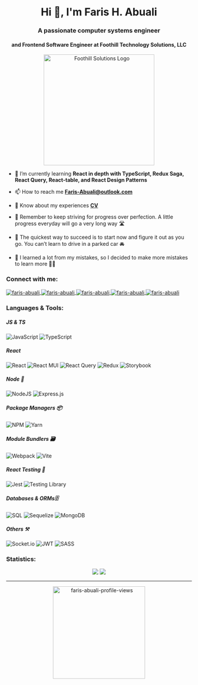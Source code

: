 <h1 align="center">Hi 👋, I'm Faris H. Abuali</h1>
<h3 align="center">A passionate computer systems engineer</h3>
<h4 align="center">and Frontend Software Engineer at Foothill Technology Solutions, LLC</h4>

<div align="center">
  <a href="https://www.foothillsolutions.com/">
    <img 
      src="https://user-images.githubusercontent.com/54215462/198722458-9f2a5a76-2047-41e3-80bb-f5b431391a6f.png"
      alt="Foothill Solutions Logo"
      width="300px"
      height="300px"
    />
  </a>
</div>

- 🌱 I’m currently learning **React in depth with TypeScript, Redux Saga, React Query, React-table, and React Design Patterns**

- 📫 How to reach me **Faris-Abuali@outlook.com**

- 📄 Know about my experiences [**CV**](https://docs.google.com/document/d/1nWyAUmwtBSLW17Kptg66yv_q14JXj-47/edit?usp=sharing&ouid=101911150244059699323&rtpof=true&sd=true)

- 💬 Remember to keep striving for progress over perfection. A little progress everyday will go a very long way 🛣️
- 💬 The quickest way to succeed is to start now and figure it out as you go. You can’t learn to drive in a parked car 🚘
- 💬 I learned a lot from my mistakes, so I decided to make more mistakes to learn more 😶‍🌫️


<h3 align="left">Connect with me:</h3>
<p align="left">
<a 
href="https://linkedin.com/in/faris-abuali" 
target="blank">
  <img 
    align="center" 
    src="https://img.shields.io/badge/LinkedIn-0077B5?style=for-the-badge&logo=linkedin&logoColor=white"
    alt="faris-abuali" 
   />
</a>
<a 
href="https://www.facebook.com/Faris.H.Abuali/" 
target="blank">
  <img 
    align="center" 
    src="https://img.shields.io/badge/Facebook-1877F2?style=for-the-badge&logo=facebook&logoColor=white"
    alt="faris-abuali" 
   />
</a>
<a 
href="https://www.youtube.com/channel/UCnyRDZ9n_X0SzMb-TGiqtXQ" 
target="blank">
  <img 
    align="center" 
    src="https://img.shields.io/badge/-youtube-FF0000?logo=youtube&logoColor=white&style=for-the-badge"
    alt="faris-abuali" 
   />
</a>
<a 
href="https://dev.to/farisabuali" 
target="blank">
  <img 
    align="center" 
    src="https://img.shields.io/badge/-dev-black?logo=dev&logoColor=white&style=for-the-badge"
    alt="faris-abuali" 
   />
</a>
<a 
href="https://www.researchgate.net/profile/Faris-H-Abuali" 
target="blank">
  <img 
    align="center" 
    src="https://img.shields.io/badge/-Research%20Gate-00ccbb?logo=researchgate&logoColor=white&style=for-the-badge"
    alt="faris-abuali" 
   />
</a>



<!-- ----------- Start Languages and Tools ----------- -->
### Languages & Tools:
##### JS & TS
![JavaScript](https://img.shields.io/badge/JavaScript-F7DF1E?style=for-the-badge&logo=javascript&logoColor=black)
![TypeScript](https://img.shields.io/badge/-Typescript-3178c6?logo=typescript&logoColor=white&style=for-the-badge)

##### React 
![React](https://img.shields.io/badge/-React-blue?logo=react&logoColor=white&style=for-the-badge)
![React MUI](https://img.shields.io/badge/-MUI-61DAFB?logo=mui&color=blue&logoColor=white&style=for-the-badge)
![React Query](https://img.shields.io/badge/-react%20query-ff4154?logo=reactquery&logoColor=white&style=for-the-badge)
![Redux](https://img.shields.io/badge/-redux-764abc?logo=redux&logoColor=white&style=for-the-badge)
![Storybook](https://img.shields.io/badge/-storybook-ff528c?logo=storybook&logoColor=white&style=for-the-badge)

##### Node 💚
![NodeJS](https://img.shields.io/badge/node.js-6DA55F?style=for-the-badge&logo=node.js&logoColor=white)
![Express.js](https://img.shields.io/badge/express.js-%23404d59.svg?style=for-the-badge&logo=express&logoColor=%2361DAFB)

##### Package Managers 📦
![NPM](https://img.shields.io/badge/-npm-lightgrey?logo=npm&logoColor=white&style=for-the-badge)
![Yarn](https://img.shields.io/badge/-yarn-steelblue?logo=yarn&logoColor=white&style=for-the-badge)

##### Module Bundlers 🗃️
![Webpack](https://img.shields.io/badge/-webpack-8ed5fa?logo=webpack&logoColor=1c78c0&style=for-the-badge)
![Vite](https://img.shields.io/badge/-vite-BB36FE?logo=vite&logoColor=white&style=for-the-badge)


##### React Testing 🧪
![Jest](https://img.shields.io/badge/-jest-99415b?logo=jest&logoColor=white&style=for-the-badge)
![Testing Library](https://img.shields.io/badge/-Testing%20Library-fc4544?logo=testinglibrary&logoColor=white&style=for-the-badge)


##### Databases & ORMs🗄️
![SQL](https://img.shields.io/badge/-sql-black?logo=database&logoColor=white&style=for-the-badge)
![Sequelize](https://img.shields.io/badge/Sequelize-52B0E7?style=for-the-badge&logo=Sequelize&logoColor=white)
![MongoDB](https://img.shields.io/badge/MongoDB-%234ea94b.svg?style=for-the-badge&logo=mongodb&logoColor=white)


##### Others ⚒️
![Socket.io](https://img.shields.io/badge/Socket.io-black?logo=socket.io&badgeColor=010101&style=for-the-badge)
![JWT](https://img.shields.io/badge/JWT-black?logo=JSON%20web%20tokens&style=for-the-badge)
![SASS](https://img.shields.io/badge/SASS-hotpink.svg?logo=SASS&logoColor=white&style=for-the-badge)

<!-- ----------- End Languages and Tools ----------- -->



### Statistics:
<!--  Stats -->
<p align="center">
  <img src="https://github-readme-stats.vercel.app/api?username=faris-abuali&show_icons=true&theme=dracula" />
  <img src="https://github-readme-streak-stats.herokuapp.com/?user=faris-abuali&theme=dracula" />
</p>

<hr />
<!--  Profile Views -->
<p align="center"> <img width="250px" src="https://komarev.com/ghpvc/?username=faris-abuali&color=ff69b4&style=flat-square&label=Faris%27s+profile+views" alt="faris-abuali-profile-views" /> </p>
